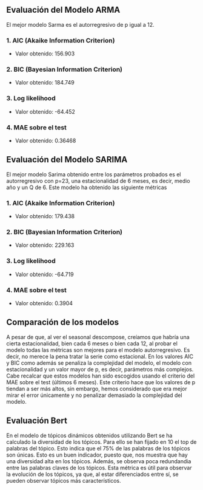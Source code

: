 ## Evaluación del Modelo ARMA
El mejor modelo Sarma es el autorregresivo de p igual a 12.
### 1. AIC (Akaike Information Criterion)
- Valor obtenido: 156.903 
### 2. BIC (Bayesian Information Criterion)
- Valor obtenido: 184.749
### 3. Log likelihood
- Valor obtenido: -64.452
### 4. MAE sobre el test
- Valor obtenido: 0.36468
## Evaluación del Modelo SARIMA
El mejor modelo Sarima obtenido entre los parámetros probados es el autorregresivo con p=23, una estacionalidad de 6 meses, es decir, medio año y un Q de 6. Este modelo ha obtenido las siguiente métricas
### 1. AIC (Akaike Information Criterion)
- Valor obtenido: 179.438 
### 2. BIC (Bayesian Information Criterion)
- Valor obtenido: 229.163
### 3. Log likelihood
- Valor obtenido: -64.719
### 4. MAE sobre el test
- Valor obtenido: 0.3904
## Comparación de los modelos
A pesar de que, al ver el seasonal descompose, creíamos que habría una cierta estacionalidad, bien cada 6 meses o bien cada 12, al probar el modelo todas las métricas son mejores para el modelo autorregresivo. Es decir, no merece la pena tratar la serie como estacional. En los valores AIC y BIC como además se penaliza la complejidad del modelo, el modelo con estacionalidad y un valor mayor de p, es decir, parámetros más complejos.
Cabe recalcar que estos modelos han sido escogidos usando el criterio del MAE sobre el test (últimos 6 meses). Este criterio hace que los valores de p tiendan a ser más altos, sin embargo, hemos considerado que era mejor mirar el error únicamente y no penalizar demasiado la complejidad del modelo.
## Evaluación Bert
En el modelo de tópicos dinámicos obtenidos utilizando Bert se ha calculado la diversidad de los tópicos. Para ello se han fijado en 10 el top de palabras del tópico. Esto indica que el 75% de las palabras de los tópicos son únicas. Esto es un buen indicador, puesto que, nos muestra que hay una diversidad alta en los tópicos. Además, se observa poca redundandia entre las palabras claves de los tópicos. Esta métrica es útil para observar la evolución de los tópicos, ya que, al estar diferenciados entre sí, se pueden observar tópicos más característicos.